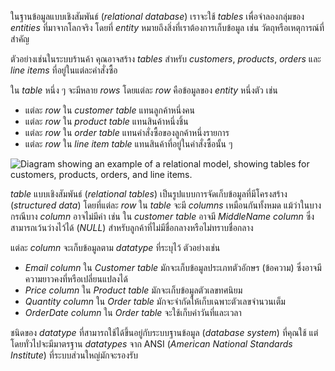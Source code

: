 
ในฐานข้อมูลแบบเชิงสัมพันธ์ (_relational database_) เราจะใช้ _tables_ เพื่อจำลองกลุ่มของ _entities_ ที่มาจากโลกจริง โดยที่ _entity_ หมายถึงสิ่งที่เราต้องการเก็บข้อมูล เช่น วัตถุหรือเหตุการณ์ที่สำคัญ

ตัวอย่างเช่นในระบบร้านค้า คุณอาจสร้าง _tables_ สำหรับ _customers_, _products_, _orders_ และ _line items_ ที่อยู่ในแต่ละคำสั่งซื้อ

ใน _table_ หนึ่ง ๆ จะมีหลาย _rows_ โดยแต่ละ _row_ คือข้อมูลของ _entity_ หนึ่งตัว เช่น  
- แต่ละ _row_ ใน _customer table_ แทนลูกค้าหนึ่งคน  
- แต่ละ _row_ ใน _product table_ แทนสินค้าหนึ่งชิ้น  
- แต่ละ _row_ ใน _order table_ แทนคำสั่งซื้อของลูกค้าหนึ่งรายการ  
- แต่ละ _row_ ใน _line item table_ แทนสินค้าที่อยู่ในคำสั่งซื้อนั้น ๆ


![Diagram showing an example of a relational model, showing tables for customers, products, orders, and line items.](https://learn.microsoft.com/en-us/training/wwl-data-ai/explore-relational-data-offerings/media/relational-tables.png)

_table_ แบบเชิงสัมพันธ์ (_relational tables_) เป็นรูปแบบการจัดเก็บข้อมูลที่มีโครงสร้าง (_structured data_) โดยที่แต่ละ _row_ ใน _table_ จะมี _columns_ เหมือนกันทั้งหมด แม้ว่าในบางกรณีบาง _column_ อาจไม่มีค่า เช่น ใน _customer table_ อาจมี _MiddleName column_ ซึ่งสามารถเว้นว่างไว้ได้ (_NULL_) สำหรับลูกค้าที่ไม่มีชื่อกลางหรือไม่ทราบชื่อกลาง

แต่ละ _column_ จะเก็บข้อมูลตาม _datatype_ ที่ระบุไว้ ตัวอย่างเช่น  
- _Email column_ ใน _Customer table_ มักจะเก็บข้อมูลประเภทตัวอักษร (ข้อความ) ซึ่งอาจมีความยาวคงที่หรือเปลี่ยนแปลงได้  
- _Price column_ ใน _Product table_ มักจะเก็บข้อมูลตัวเลขทศนิยม  
- _Quantity column_ ใน _Order table_ มักจะจำกัดให้เก็บเฉพาะตัวเลขจำนวนเต็ม  
- _OrderDate column_ ใน _Order table_ จะใช้เก็บค่าวันที่และเวลา  

ชนิดของ _datatype_ ที่สามารถใช้ได้ขึ้นอยู่กับระบบฐานข้อมูล (_database system_) ที่คุณใช้ แต่โดยทั่วไปจะมีมาตรฐาน _datatypes_ จาก ANSI (_American National Standards Institute_) ที่ระบบส่วนใหญ่มักจะรองรับ
